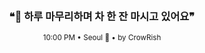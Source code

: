<div align="center">

<br>

<h3>❝🌆 하루 마무리하며 차 한 잔 마시고 있어요❞</h3>

<sub>10:00 PM • Seoul 🌙 • by CrowRish</sub>

<br>

</div>